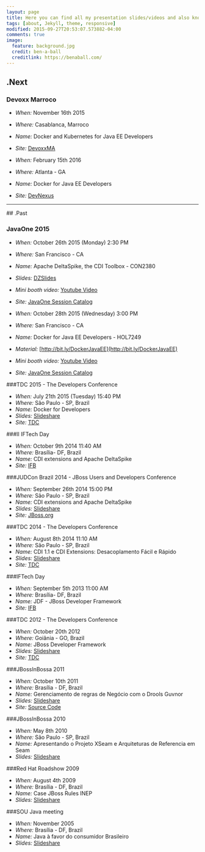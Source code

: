 ```yaml
---
layout: page
title: Here you can find all my presentation slides/videos and also know where you can find me in the future.
tags: [about, Jekyll, theme, responsive]
modified: 2015-09-27T20:53:07.573882-04:00
comments: true
image:
  feature: background.jpg
  credit: ben-a-ball
  creditlink: https://benaball.com/
---
```


## .Next

### Devoxx Marroco
- *When:* November 16th 2015
- *Where:* Casablanca, Marroco
- *Name:* Docker and Kubernetes for Java EE Developers
- *Site:* [DevoxxMA](http://cfp.devoxx.ma/2015/talk/KWW-1312/Docker_and_Kubernetes_for_Java_EE_Developers)

- *When:* February 15th 2016
- *Where:* Atlanta - GA
- *Name:* Docker for Java EE Developers
- *Site:* [DevNexus](https://www.devnexus.com/s/devnexus2016/presentations#id-5423)


<hr>
## .Past

### JavaOne 2015

- *When:* October 26th 2015 (Monday) 2:30 PM
- *Where:* San Francisco - CA
- *Name:* Apache DeltaSpike, the CDI Toolbox - CON2380
- *Slides:* [DZSlides](http://rafabene.com/deltaspike-cdi-toolbox/)
- *Mini booth video:* [Youtube Video](https://www.youtube.com/watch?v=3McmEi3cs_s)
- *Site:* [JavaOne Session Catalog](https://events.rainfocus.com/oow15/catalog/oracle.jsp?search=CON2380&search.event=javaoneEvent)

- *When:* October 28th 2015 (Wednesday) 3:00 PM
- *Where:* San Francisco - CA
- *Name:* Docker for Java EE Developers - HOL7249
- *Material:* [http://bit.ly/DockerJavaEE](http://bit.ly/DockerJavaEE)
- *Mini booth video:* [Youtube Video](https://www.youtube.com/watch?v=pxVPkfT8DKo)
- *Site:* [JavaOne Session Catalog](https://events.rainfocus.com/oow15/catalog/oracle.jsp?search=HOL7249&search.event=openworldEvent&search.event=javaoneEvent)

###TDC 2015 - The Developers Conference
- *When:* July 21th 2015 (Tuesday) 15:40 PM
- *Where:* São Paulo - SP, Brazil
- *Name:* Docker for Developers
- *Slides:* [Slideshare](http://www.slideshare.net/RafaelBenevides1/docker-for-java-developers)
- *Site:* [TDC](http://www.thedevelopersconference.com.br/tdc/2014/saopaulo/trilha-devops)

###II IFTech Day
- *When:* October 9th 2014  11:40 AM
- *Where:* Brasília- DF, Brazil
- *Name:* CDI extensions and Apache DeltaSpike
- *Site:* [IFB](http://www.ifb.edu.br/reitoria/reitoria/noticiasreitoria/7710-ifb-realiza-ii-iftechday)

###JUDCon Brazil 2014 - JBoss Users and Developers Conference
- *When:* September 26th 2014  15:00 PM
- *Where:* São Paulo - SP, Brazil
- *Name:* CDI extensions and Apache DeltaSpike
- *Slides:* [Slideshare](http://www.slideshare.net/RafaelBenevides1/cdi-extensions-e-deltaspike)
- *Site:* [JBoss.org](http://www.jboss.org/pt_BR/events/JUDCon/2014/brazil/agenda.html#CDI)

###TDC  2014 - The Developers Conference
- *When:* August 8th 2014  11:10 AM
- *Where:* São Paulo - SP, Brazil
- *Name:* CDI 1.1 e CDI Extensions: Desacoplamento Fácil e Rápido
- *Slides:* [Slideshare](http://www.slideshare.net/RafaelBenevides1/tdc-2014-sp-e-o-deltaspike)
- *Site:* [TDC](http://www.thedevelopersconference.com.br/tdc/2014/saopaulo/trilha-javaee)

###IFTech Day
- *When:* September 5th 2013  11:00 AM
- *Where:* Brasília- DF, Brazil
- *Name:* JDF - JBoss Developer Framework
- *Site:* [IFB](https://www.ifb.edu.br/attachments/5410_IFTechDay%20(1).pdf)


###TDC  2012 - The Developers Conference
- *When:* October 20th 2012
- *Where:* Goiânia - GO, Brazil
- *Name:* JBoss Developer Framework
- *Slides:* [Slideshare](http://www.slideshare.net/RafaelBenevides1/apresentao-jdf-no-tdc-2012)
- *Site:* [TDC](http://www.thedevelopersconference.com.br/tdc/2012/index.html#goiania)

###JBossInBossa 2011
- *When:* October 10th 2011
- *Where:* Brasília - DF, Brazil
- *Name:* Gerenciamento de regras de Negócio com o Drools Guvnor
- *Slides:* [Slideshare](http://www.slideshare.net/RafaelBenevides1/jbossinbossa-2011-brms)
- *Site:* [Source Code](https://github.com/rafabene/JBossInBossa)

###JBossInBossa 2010
- *When:* May 8th 2010
- *Where:* São Paulo - SP, Brazil
- *Name:* Apresentando o Projeto XSeam e Arquiteturas de Referencia em Seam
- *Slides:* [Slideshare](http://www.slideshare.net/RafaelBenevides1/jbossinbossa-2010)

###Red Hat Roadshow 2009
- *When:* August 4th 2009
- *Where:* Brasília - DF, Brazil
- *Name:* Case JBoss Rules INEP
- *Slides:* [Slideshare](http://www.slideshare.net/RafaelBenevides1/red-hat-roadshow-2009)

###SOU Java meeting
- *When:* November 2005
- *Where:* Brasília - DF, Brazil
- *Name:* Java à favor do consumidor Brasileiro
- *Slides:* [Slideshare](http://www.slideshare.net/RafaelBenevides1/reunio-soujava-bsb-2005-java-a-favor-do-consumidor-brasileiro)

